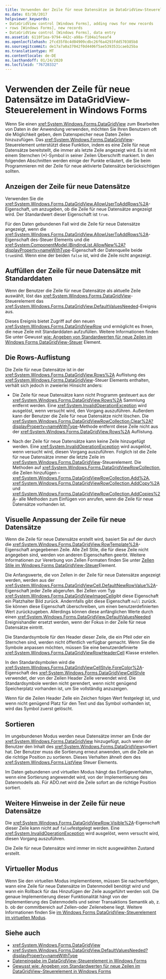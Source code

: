 ```yaml
---
title: Verwenden der Zeile für neue Datensätze im DataGridView-Steuerelement
ms.date: 03/30/2017
helpviewer_keywords:
- DataGridView control [Windows Forms], adding rows for new records
- rows [Windows Forms], new records
- DataGridView control [Windows Forms], data entry
ms.assetid: 6110f1ea-9794-442c-a98a-f104a1feeaf4
ms.openlocfilehash: 2fcd35f8c4d04909cdbc26f6a4293fdd570385b8
ms.sourcegitcommit: de17a7a0a37042f0d4406f5ae5393531caeb25ba
ms.translationtype: MT
ms.contentlocale: de-DE
ms.lasthandoff: 01/24/2020
ms.locfileid: "76728332"
---
```

# <a name="using-the-row-for-new-records-in-the-windows-forms-datagridview-control"></a>Verwenden der Zeile für neue Datensätze im DataGridView-Steuerelement in Windows Forms
Wenn Sie einen <xref:System.Windows.Forms.DataGridView> zum Bearbeiten von Daten in der Anwendung verwenden, möchten Sie Ihren Benutzern oft die Möglichkeit geben, dem Datenspeicher neue Daten Zeilen hinzuzufügen. Das <xref:System.Windows.Forms.DataGridView>-Steuerelement unterstützt diese Funktion, indem es eine Zeile für neue Datensätze bereitstellt, die immer als letzte Zeile angezeigt wird. Es ist mit einem Sternchen (*)-Symbol in seiner Zeilen Überschrift markiert. In den folgenden Abschnitten werden einige der Punkte erläutert, die Sie beim Programmieren mit der Zeile für neue aktivierte Datensätze berücksichtigen sollten.  
  
## <a name="displaying-the-row-for-new-records"></a>Anzeigen der Zeile für neue Datensätze  
 Verwenden Sie die <xref:System.Windows.Forms.DataGridView.AllowUserToAddRows%2A>-Eigenschaft, um anzugeben, ob die Zeile für neue Datensätze angezeigt wird. Der Standardwert dieser Eigenschaft ist `true`.  
  
 Für den Daten gebundenen Fall wird die Zeile für neue Datensätze angezeigt, wenn die <xref:System.Windows.Forms.DataGridView.AllowUserToAddRows%2A>-Eigenschaft des-Steuer Elements und die <xref:System.ComponentModel.IBindingList.AllowNew%2A?displayProperty=nameWithType>-Eigenschaft der Datenquelle beide `true`sind. Wenn eine der beiden `false` ist, wird die Zeile nicht angezeigt.  
  
## <a name="populating-the-row-for-new-records-with-default-data"></a>Auffüllen der Zeile für neue Datensätze mit Standarddaten  
 Wenn der Benutzer die Zeile für neue Datensätze als aktuelle Zeile auswählt, löst das <xref:System.Windows.Forms.DataGridView>-Steuerelement das <xref:System.Windows.Forms.DataGridView.DefaultValuesNeeded>-Ereignis aus.  
  
 Dieses Ereignis bietet Zugriff auf den neuen <xref:System.Windows.Forms.DataGridViewRow> und ermöglicht es Ihnen, die neue Zeile mit Standarddaten aufzufüllen. Weitere Informationen finden Sie unter Gewusst [wie: Angeben von Standardwerten für neue Zeilen im Windows Forms DataGridView-Steuer](specify-default-values-for-new-rows-in-the-datagrid.md) Element.  
  
## <a name="the-rows-collection"></a>Die Rows-Auflistung  
 Die Zeile für neue Datensätze ist in der <xref:System.Windows.Forms.DataGridView.Rows%2A> Auflistung des <xref:System.Windows.Forms.DataGridView>-Steuer Elements enthalten, verhält sich jedoch in zweierlei Hinsicht anders:  
  
- Die Zeile für neue Datensätze kann nicht Programm gesteuert aus der <xref:System.Windows.Forms.DataGridView.Rows%2A> Sammlung entfernt werden. Eine <xref:System.InvalidOperationException> wird ausgelöst, wenn versucht wird, den Vorgang auszuführen. Außerdem kann der Benutzer die Zeile für neue Datensätze nicht löschen. Die <xref:System.Windows.Forms.DataGridViewRowCollection.Clear%2A?displayProperty=nameWithType>-Methode entfernt diese Zeile nicht aus der <xref:System.Windows.Forms.DataGridView.Rows%2A> Auflistung.  
  
- Nach der Zeile für neue Datensätze kann keine Zeile hinzugefügt werden. Eine <xref:System.InvalidOperationException> wird ausgelöst, wenn versucht wird, diesen Vorgang auszuführen. Folglich ist die Zeile für neue Datensätze immer die letzte Zeile im <xref:System.Windows.Forms.DataGridView>-Steuerelement. Die Methoden auf <xref:System.Windows.Forms.DataGridViewRowCollection>, die Zeilen hinzufügen –<xref:System.Windows.Forms.DataGridViewRowCollection.Add%2A>, <xref:System.Windows.Forms.DataGridViewRowCollection.AddCopy%2A>und <xref:System.Windows.Forms.DataGridViewRowCollection.AddCopies%2A>– alle Methoden zum Einfügen von anrufen, wenn die Zeile für neue Datensätze vorhanden ist.  
  
## <a name="visual-customization-of-the-row-for-new-records"></a>Visuelle Anpassung der Zeile für neue Datensätze  
 Wenn die Zeile für neue Datensätze erstellt wird, basiert Sie auf der durch die <xref:System.Windows.Forms.DataGridView.RowTemplate%2A>-Eigenschaft angegebenen Zeile. Alle Zell Stile, die für diese Zeile nicht angegeben sind, werden von anderen Eigenschaften geerbt. Weitere Informationen zur Vererbung von Zellen Formaten finden Sie unter [Zellen Stile im Windows Forms DataGridView-Steuer](cell-styles-in-the-windows-forms-datagridview-control.md)Element.  
  
 Die Anfangswerte, die von Zellen in der Zeile für neue Datensätze angezeigt werden, werden aus der <xref:System.Windows.Forms.DataGridViewCell.DefaultNewRowValue%2A>-Eigenschaft jeder Zelle abgerufen. Bei Zellen vom Typ <xref:System.Windows.Forms.DataGridViewImageCell>gibt diese Eigenschaft ein Platzhalter Bild zurück. Andernfalls gibt diese Eigenschaft `null` zurück. Sie können diese Eigenschaft überschreiben, um einen benutzerdefinierten Wert zurückzugeben. Allerdings können diese anfänglichen Werte durch einen <xref:System.Windows.Forms.DataGridView.DefaultValuesNeeded> Ereignishandler ersetzt werden, wenn der Fokus in der Zeile für neue Datensätze eintritt.  
  
 Die Standardsymbole für den Header dieser Zeile, die ein Pfeil oder ein Sternchen sind, werden nicht öffentlich verfügbar gemacht. Wenn Sie die Symbole anpassen möchten, müssen Sie eine benutzerdefinierte <xref:System.Windows.Forms.DataGridViewRowHeaderCell> Klasse erstellen.  
  
 In den Standardsymbolen wird die <xref:System.Windows.Forms.DataGridViewCellStyle.ForeColor%2A>-Eigenschaft des <xref:System.Windows.Forms.DataGridViewCellStyle> verwendet, der von der Zeilen Header Zelle verwendet wird. Die Standardsymbole werden nicht gerendert, wenn nicht genügend Speicherplatz vorhanden ist, um Sie vollständig anzuzeigen.  
  
 Wenn für die Zeilen Header Zelle ein Zeichen folgen Wert festgelegt ist, und wenn nicht genügend Platz für den Text und das Symbol vorhanden ist, wird das Symbol zuerst gelöscht.  
  
## <a name="sorting"></a>Sortieren  
 Im ungebundenen Modus werden neue Datensätze immer am Ende der <xref:System.Windows.Forms.DataGridView> hinzugefügt, auch wenn der Benutzer den Inhalt des <xref:System.Windows.Forms.DataGridView>sortiert hat. Der Benutzer muss die Sortierung erneut anwenden, um die Zeile an die richtige Position zu sortieren. Dieses Verhalten ähnelt dem des <xref:System.Windows.Forms.ListView> Steuer Elements.  
  
 Im Daten gebundenen und virtuellen Modus hängt das Einfügeverhalten, wenn eine Sortierung angewendet wird, von der Implementierung des Datenmodells ab. Für ADO.net wird die Zeile sofort an die richtige Position sortiert.  
  
## <a name="other-notes-on-the-row-for-new-records"></a>Weitere Hinweise in der Zeile für neue Datensätze  
 Die <xref:System.Windows.Forms.DataGridViewRow.Visible%2A>-Eigenschaft dieser Zeile kann nicht auf `false`festgelegt werden. Eine <xref:System.InvalidOperationException> wird ausgelöst, wenn versucht wird, diesen Vorgang auszuführen.  
  
 Die Zeile für neue Datensätze wird immer im nicht ausgewählten Zustand erstellt.  
  
## <a name="virtual-mode"></a>Virtueller Modus  
 Wenn Sie den virtuellen Modus implementieren, müssen Sie nachverfolgen, wann eine Zeile für neue Datensätze im Datenmodell benötigt wird und wann ein Rollback für das Hinzufügen der Zeile ausgeführt werden soll. Die genaue Implementierung dieser Funktionalität hängt von der Implementierung des Datenmodells und seiner Transaktions Semantik ab, z. b. ob der commitbereich auf Zellen-oder Zeilenebene liegt. Weitere Informationen finden Sie [im Windows Forms DataGridView-Steuerelement im virtuellen Modus](virtual-mode-in-the-windows-forms-datagridview-control.md).  
  
## <a name="see-also"></a>Siehe auch

- <xref:System.Windows.Forms.DataGridView>
- <xref:System.Windows.Forms.DataGridView.DefaultValuesNeeded?displayProperty=nameWithType>
- [Dateneingabe im DataGridView-Steuerelement in Windows Forms](data-entry-in-the-windows-forms-datagridview-control.md)
- [Gewusst wie: Angeben von Standardwerten für neue Zeilen im DataGridView-Steuerelement in Windows Forms](specify-default-values-for-new-rows-in-the-datagrid.md)
